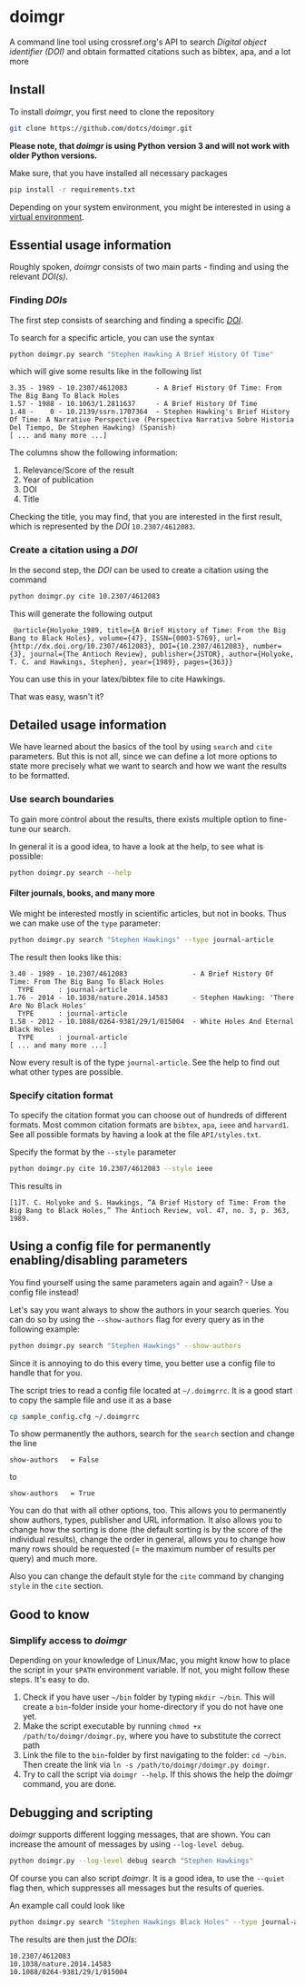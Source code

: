 # doimgr
A command line tool using crossref.org's API to search _Digital object identifier
(DOI)_ and obtain formatted citations such as bibtex, apa, and a lot more

## Install
To install _doimgr_, you first need to clone the repository

```bash
git clone https://github.com/dotcs/doimgr.git
```

**Please note, that _doimgr_ is using Python version 3 and will not work with
older Python versions.**

Make sure, that you have installed all necessary packages

```bash
pip install -r requirements.txt
```

Depending on your system environment, you might be interested in using a
[virtual
environment](http://virtualenv.readthedocs.org/en/latest/virtualenv.html).

## Essential usage information
Roughly spoken, _doimgr_ consists of two main parts - finding and using the
relevant _DOI(s)_.

### Finding _DOIs_
The first step consists of searching and finding a specific
[_DOI_](http://en.wikipedia.org/wiki/Digital_object_identifier).

To search for a specific article, you can use the syntax

```bash
python doimgr.py search "Stephen Hawking A Brief History Of Time"
```

which will give some results like in the following list

    3.35 - 1989 - 10.2307/4612083       - A Brief History Of Time: From The Big Bang To Black Holes
    1.57 - 1988 - 10.1063/1.2811637     - A Brief History Of Time
    1.48 -    0 - 10.2139/ssrn.1707364  - Stephen Hawking's Brief History Of Time: A Narrative Perspective (Perspectiva Narrativa Sobre Historia Del Tiempo, De Stephen Hawking) (Spanish)
    [ ... and many more ...]

The columns show the following information:

1. Relevance/Score of the result
2. Year of publication
3. DOI
4. Title

Checking the title, you may find, that you are interested in the first result,
which is represented by the _DOI_ `10.2307/4612083`.

### Create a citation using a _DOI_
In the second step, the _DOI_ can be used to create a citation using the command

```bash
python doimgr.py cite 10.2307/4612083
```

This will generate the following output

     @article{Holyoke_1989, title={A Brief History of Time: From the Big Bang to Black Holes}, volume={47}, ISSN={0003-5769}, url={http://dx.doi.org/10.2307/4612083}, DOI={10.2307/4612083}, number={3}, journal={The Antioch Review}, publisher={JSTOR}, author={Holyoke, T. C. and Hawkings, Stephen}, year={1989}, pages={363}}

You can use this in your latex/bibtex file to cite Hawkings.

That was easy, wasn't it?

## Detailed usage information
We have learned about the basics of the tool by using `search` and `cite`
parameters. But this is not all, since we can define a lot more options to
state more precisely what we want to search and how we want the results to be
formatted.

### Use search boundaries
To gain more control about the results, there exists multiple option to
fine-tune our search.

In general it is a good idea, to have a look at the help, to see what is possible:

```bash
python doimgr.py search --help
```

#### Filter journals, books, and many more
We might be interested mostly in scientific articles, but not in books. Thus we
can make use of the `type` parameter:

```bash
python doimgr.py search "Stephen Hawkings" --type journal-article
```

The result then looks like this:

    3.40 - 1989 - 10.2307/4612083                - A Brief History Of Time: From The Big Bang To Black Holes
      TYPE      : journal-article
    1.76 - 2014 - 10.1038/nature.2014.14583      - Stephen Hawking: 'There Are No Black Holes'
      TYPE      : journal-article
    1.58 - 2012 - 10.1088/0264-9381/29/1/015004  - White Holes And Eternal Black Holes
      TYPE      : journal-article
    [ ... and many more ...]

Now every result is of the type `journal-article`. See the help to find out
what other types are possible.

### Specify citation format
To specify the citation format you can choose out of hundreds of different
formats. Most common citation formats are `bibtex`, `apa`, `ieee` and
`harvard1`. See all possible formats by having a look at the file
`API/styles.txt`.

Specify the format by the `--style` parameter

```bash
python doimgr.py cite 10.2307/4612083 --style ieee
```

This results in

    [1]T. C. Holyoke and S. Hawkings, “A Brief History of Time: From the Big Bang to Black Holes,” The Antioch Review, vol. 47, no. 3, p. 363, 1989.

## Using a config file for permanently enabling/disabling parameters
You find yourself using the same parameters again and again? - Use a config
file instead!

Let's say you want always to show the authors in your search queries. You can
do so by using the `--show-authors` flag for every query as in the following
example:

```bash
python doimgr.py search "Stephen Hawkings" --show-authors
```

Since it is annoying to do this every time, you better use a config file to
handle that for you.

The script tries to read a config file located at `~/.doimgrrc`. It is a good
start to copy the sample file and use it as a base

```bash
cp sample_config.cfg ~/.doimgrrc
```

To show permanently the authors, search for the `search` section and change the line

```config
show-authors   = False
```

to

```config
show-authors   = True
```

You can do that with all other options, too. This allows you to permanently
show authors, types, publisher and URL information. It also allows you to
change how the sorting is done (the default sorting is by the score of the
individual results), change the order in general, allows you to change how many
rows should be requested (= the maximum number of results per query) and much
more.

Also you can change the default style for the `cite` command by changing
`style` in the `cite` section.

## Good to know
### Simplify access to _doimgr_
Depending on your knowledge of Linux/Mac, you might know how to place the
script in your `$PATH` environment variable. If not, you might follow these
steps. It's easy to do.

1. Check if you have user `~/bin` folder by typing `mkdir ~/bin`. This will
   create a `bin`-folder inside your home-directory if you do not have one
   yet.
2. Make the script executable by running `chmod +x
   /path/to/doimgr/doimgr.py`, where you have to substitute the correct
   path
3. Link the file to the `bin`-folder by first navigating to the folder: `cd
   ~/bin`. Then create the link via `ln -s /path/to/doimgr/doimgr.py
   doimgr`.
4. Try to call the script via `doimgr --help`. If this shows the help the
   _doimgr_ command, you are done.

## Debugging and scripting
_doimgr_ supports different logging messages, that are shown. You can increase
the amount of messages by using `--log-level debug`.

```bash
python doimgr.py --log-level debug search "Stephen Hawkings"
```

Of course you can also script _doimgr_. It is a good idea, to use the `--quiet`
flag then, which suppresses all messages but the results of queries.

An example call could look like

```bash
python doimgr.py search "Stephen Hawkings Black Holes" --type journal-article --rows 3 | awk '{print $5}'
```

The results are then just the _DOIs_:

    10.2307/4612083
    10.1038/nature.2014.14583
    10.1088/0264-9381/29/1/015004

